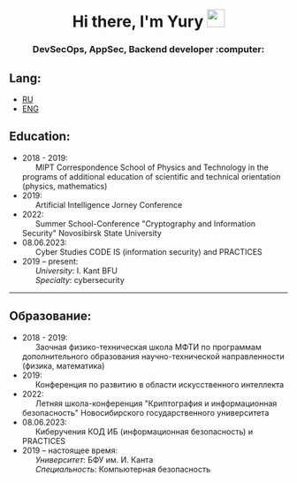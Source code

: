 <h1 align="center">
  Hi there, I'm Yury 
  <img src="https://github.com/blackcater/blackcater/raw/main/images/Hi.gif" height="32"/>
</h1>
<h3 align="center">DevSecOps, AppSec, Backend developer :computer:</h3>

Lang:
-----
- [RU](#образование)
- [ENG](#education)

Education:
----------

* 2018 - 2019:\
    &nbsp;&nbsp;&nbsp;&nbsp;&nbsp;&nbsp;MIPT Correspondence School of Physics and Technology in the programs of additional education of scientific and technical orientation (physics, mathematics)
* 2019:\
    &nbsp;&nbsp;&nbsp;&nbsp;&nbsp;&nbsp;Artificial Intelligence Jorney Conference
* 2022:\
    &nbsp;&nbsp;&nbsp;&nbsp;&nbsp;&nbsp;Summer School-Conference "Cryptography and Information Security" Novosibirsk State University
* 08.06.2023:\
    &nbsp;&nbsp;&nbsp;&nbsp;&nbsp;&nbsp;Cyber Studies CODE IS (information security) and PRACTICES
* 2019 – present:\
    &nbsp;&nbsp;&nbsp;&nbsp;&nbsp;&nbsp;_University_: I. Kant BFU\
    &nbsp;&nbsp;&nbsp;&nbsp;&nbsp;&nbsp;_Specialty_: cybersecurity
---

Образование:
------------
* 2018 - 2019:\
    &nbsp;&nbsp;&nbsp;&nbsp;&nbsp;&nbsp;Заочная физико-техническая школа МФТИ по программам дополнительного образования научно-технической направленности (физика, математика)
* 2019:\
    &nbsp;&nbsp;&nbsp;&nbsp;&nbsp;&nbsp;Конференция по развитию в области искусственного интеллекта
* 2022:\
    &nbsp;&nbsp;&nbsp;&nbsp;&nbsp;&nbsp;Летняя школа-конференция "Криптография и информационная безопасность" Новосибирского государственного университета
* 08.06.2023:\
    &nbsp;&nbsp;&nbsp;&nbsp;&nbsp;&nbsp;Киберучения КОД ИБ (информационная безопасность) и PRACTICES
* 2019 – настоящее время:\
    &nbsp;&nbsp;&nbsp;&nbsp;&nbsp;&nbsp;_Университет_: БФУ им. И. Канта\
    &nbsp;&nbsp;&nbsp;&nbsp;&nbsp;&nbsp;_Специальность_: Компьютерная безопасность
<!--
tab = &nbsp;&nbsp;&nbsp;&nbsp;&nbsp;&nbsp;

- 🔭 I’m currently working on ...
- 🌱 I’m currently learning FastAPI, Django
- 👯 I’m looking to collaborate on ...
- 🤔 I’m looking for help with ...
- 💬 Ask me about ...
- 📫 How to reach me: ...
- 😄 Pronouns: ...
- ⚡ Fun fact: ...
-->
